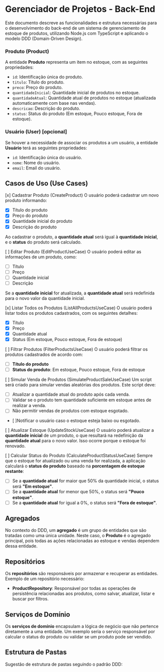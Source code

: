 # Gerenciador de Projetos - Back-End

Este documento descreve as funcionalidades e estrutura necessárias para o desenvolvimento do back-end de um sistema de gerenciamento de estoque de produtos, utilizando Node.js com TypeScript e aplicando o modelo DDD (Domain-Driven Design).

### Produto (Product)
A entidade **Produto** representa um item no estoque, com as seguintes propriedades:

- `id`: Identificação única do produto.
- `titulo`: Título do produto.
- `preco`: Preço do produto.
- `quantidadeInicial`: Quantidade inicial de produtos no estoque.
- `quantidadeAtual`: Quantidade atual de produtos no estoque (atualizada automaticamente com base nas vendas).
- `descricao`: Descrição do produto.
- `status`: Status do produto (Em estoque, Pouco estoque, Fora de estoque).

### Usuário (User) [opcional]
Se houver a necessidade de associar os produtos a um usuário, a entidade **Usuário** terá as seguintes propriedades:

- `id`: Identificação única do usuário.
- `nome`: Nome do usuário.
- `email`: Email do usuário.

## Casos de Uso (Use Cases)

[x] Cadastrar Produto (CreateProduct)
O usuário poderá cadastrar um novo produto informando:

   - [x] Título do produto
   - [x] Preço do produto 
   - [x] Quantidade inicial do produto
   - [x] Descrição do produto

Ao cadastrar o produto, a **quantidade atual** será igual à **quantidade inicial**, e o **status** do produto será calculado.

[ ] Editar Produto (EditProductUseCase)
O usuário poderá editar as informações de um produto, como:

- [ ] Título
- [ ] Preço
- [ ] Quantidade inicial
- [ ] Descrição

Se a **quantidade inicial** for atualizada, a **quantidade atual** será redefinida para o novo valor da quantidade inicial.

[x] Listar Todos os Produtos (ListAllProductsUseCase)
O usuário poderá listar todos os produtos cadastrados, com os seguintes detalhes:

- [x] Título
- [x] Preço
- [x] Quantidade atual
- [x] Status (Em estoque, Pouco estoque, Fora de estoque)

[ ] Filtrar Produtos (FilterProductsUseCase)
O usuário poderá filtrar os produtos cadastrados de acordo com:

- [ ] **Título do produto**
- [ ] **Status do produto**: Em estoque, Pouco estoque, Fora de estoque

[ ] Simular Venda de Produtos (SimulateProductSaleUseCase)
Um script será criado para simular vendas aleatórias dos produtos. Este script deve:

- [ ] Atualizar a quantidade atual do produto após cada venda.
- [ ] Validar se o produto tem quantidade suficiente em estoque antes de realizar a venda.
- [ ] Não permitir vendas de produtos com estoque esgotado.
- [ ]Notificar o usuário caso o estoque esteja baixo ou esgotado.

[ ] Atualizar Estoque (UpdateStockUseCase)
O usuário poderá atualizar a **quantidade inicial** de um produto, o que resultará na redefinição da **quantidade atual** para o novo valor. Isso ocorre porque o estoque foi renovado.

[ ] Calcular Status do Produto (CalculateProductStatusUseCase)
Sempre que o estoque for atualizado ou uma venda for realizada, a aplicação calculará o **status do produto** baseado na **porcentagem de estoque restante**:

- [ ] Se a **quantidade atual** for maior que 50% da quantidade inicial, o status será **"Em estoque"**.
- [ ] Se a **quantidade atual** for menor que 50%, o status será **"Pouco estoque"**.
- [ ] Se a **quantidade atual** for igual a 0%, o status será **"Fora de estoque"**.

## Agregados

No contexto do DDD, um **agregado** é um grupo de entidades que são tratadas como uma única unidade. Neste caso, o **Produto** é o agregado principal, pois todas as ações relacionadas ao estoque e vendas dependem dessa entidade.

## Repositórios

Os **repositórios** são responsáveis por armazenar e recuperar as entidades. Exemplo de um repositório necessário:

- **ProductRepository**: Responsável por todas as operações de persistência relacionadas aos produtos, como salvar, atualizar, listar e buscar por filtros.

## Serviços de Domínio

Os **serviços de domínio** encapsulam a lógica de negócio que não pertence diretamente a uma entidade. Um exemplo seria o serviço responsável por calcular o status do produto ou validar se um produto pode ser vendido.

## Estrutura de Pastas

Sugestão de estrutura de pastas seguindo o padrão DDD:

